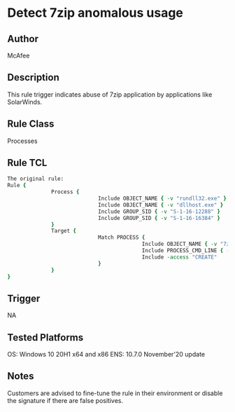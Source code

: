 # Detect 7zip anomalous usage

## Author
McAfee

## Description
This rule trigger indicates abuse of 7zip application by applications like SolarWinds.

## Rule Class 
Processes

## Rule TCL
```tcl
The original rule: 
Rule {
              Process {
                             Include OBJECT_NAME { -v "rundll32.exe" }
                             Include OBJECT_NAME { -v "dllhost.exe" }
                             Include GROUP_SID { -v "S-1-16-12288" }
                             Include GROUP_SID { -v "S-1-16-16384" }
              }
              Target {
                             Match PROCESS {                   
                                           Include OBJECT_NAME { -v "7z*" }
                                           Include PROCESS_CMD_LINE { -v "*-mx9*" }
                                           Include -access "CREATE"
                             }
              }
}

```

## Trigger
NA

## Tested Platforms
OS: Windows 10 20H1 x64 and x86
ENS: 10.7.0 November'20 update

## Notes
Customers are advised to fine-tune the rule in their environment or disable the signature if there are false positives.